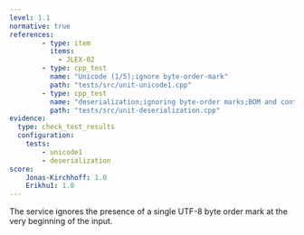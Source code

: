 ```yaml
---
level: 1.1
normative: true
references:
        - type: item
          items:
            - JLEX-02
        - type: cpp_test
          name: "Unicode (1/5);ignore byte-order-mark"
          path: "tests/src/unit-unicode1.cpp"
        - type: cpp_test
          name: "deserialization;ignoring byte-order marks;BOM and content"
          path: "tests/src/unit-deserialization.cpp"
evidence:
  type: check_test_results
  configuration:
    tests: 
        - unicode1
        - deserialization
score:
    Jonas-Kirchhoff: 1.0
    Erikhu1: 1.0
---
```


The service ignores the presence of a single UTF-8 byte order mark at the very beginning of the input.